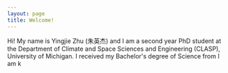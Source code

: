 ```yaml
---
layout: page
title: Welcome!
---
```


Hi! My name is Yingjie Zhu (朱英杰) and I am a second year PhD student at the Department of Climate and Space Sciences and Engineering (CLASP), University of Michigan. I received my Bachelor's degree of Science from I am k 